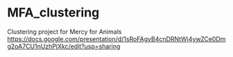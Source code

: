 # MFA_clustering
 Clustering project for Mercy for Animals
https://docs.google.com/presentation/d/1sRoFAgvB4cnDRNtWj4ywZCe0Dmg2oA7CU1nUzhPjXkc/edit?usp=sharing